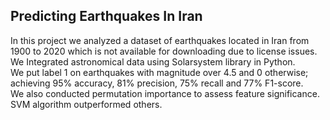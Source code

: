 ## Predicting Earthquakes In Iran

In this project we analyzed a dataset of earthquakes located in Iran from 1900 to 2020 which is not available for downloading due to license issues.\
We Integrated astronomical data using Solarsystem library in Python.\
We put label 1 on earthquakes with magnitude over 4.5 and 0 otherwise; achieving 95% accuracy, 81% precision, 75% recall and 77% F1-score.\
We also conducted permutation importance to assess feature significance.\
SVM algorithm outperformed others.
